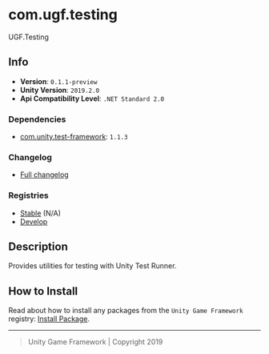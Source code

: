# com.ugf.testing

UGF.Testing

## Info

- **Version**: `0.1.1-preview`
- **Unity Version**: `2019.2.0`
- **Api Compatibility Level**: `.NET Standard 2.0`

### Dependencies

- [com.unity.test-framework](https://bintray.com/unity/unity/com.unity.test-framework): `1.1.3`

### Changelog

- [Full changelog][1]

### Registries

- [Stable][2] (N/A)
- [Develop][3]

## Description

Provides utilities for testing with Unity Test Runner.

## How to Install

Read about how to install any packages from the `Unity Game Framework` registry: [Install Package][4].

---
> Unity Game Framework | Copyright 2019

[1]: changelog.md
[2]: https://bintray.com/unity-game-framework/stable/com.ugf.testing
[3]: https://bintray.com/unity-game-framework/dev/com.ugf.testing
[4]: https://github.com/unity-game-framework/ugf-documentation/wiki/Install-Package
